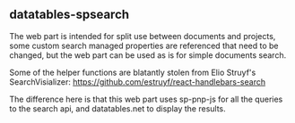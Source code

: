 ## datatables-spsearch

The web part is intended for split use between documents and projects, some custom search managed properties are referenced that need to be changed, but the web part can be used as is for simple documents search.

Some of the helper functions are blatantly stolen from Elio Struyf's SearchVisializer:
https://github.com/estruyf/react-handlebars-search

The difference here is that this web part uses sp-pnp-js for all the queries to the search api, and datatables.net to display the results.

